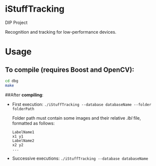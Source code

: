 iStuffTracking
==============

DIP Project

Recognition and tracking for low-performance devices.

Usage
=====

## To compile (requires Boost and OpenCV):
  ```sh
  cd dbg
  make
  ```
##After **compiling**:

* First execution:
  `./iStuffTracking --database databaseName --folder folderPath`

  Folder path must contain some images and their relative *.lbl* file, formatted as follows:
  ```
  LabelName1
  x1 y1
  LabelName2
  x2 y2
  ...
  ```
* Successive executions:
  `./iStuffTracking --database databaseName`
